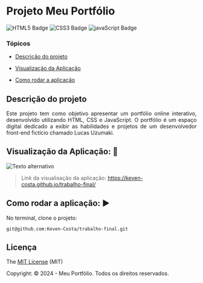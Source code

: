 # Projeto Meu Portfólio
![HTML5 Badge](https://img.shields.io/badge/HTML5-E34F26?style=for-the-badge&logo=html5&logoColor=white) ![CSS3 Badge](https://img.shields.io/badge/CSS3-1572B6?style=for-the-badge&logo=css3&logoColor=white) ![javaScript Badge](https://img.shields.io/badge/JavaScript-F7DF1E?style=for-the-badge&logo=javascript&logoColor=black)




### Tópicos 

- [Descrição do projeto](#descrição-do-projeto)

- [Visualização da Aplicação](#visualização-da-aplicação)

- [Como rodar a aplicação](#como-rodar-a-aplicação)



## Descrição do projeto 

<p align="justify">
Este projeto tem como objetivo apresentar um portfólio online interativo, desenvolvido utilizando HTML, CSS e JavaScript. O portfólio é um espaço digital dedicado a exibir as habilidades e projetos de um desenvolvedor front-end fictício chamado Lucas Uzumaki.
</p>
 

## Visualização da Aplicação: 🔗

![Texto alternativo](assets/meu-gif.gif)
> Link da visualisação da aplicação: https://keven-costa.github.io/trabalho-final/





## Como rodar a aplicação: ▶️

No terminal, clone o projeto: 

```
git@github.com:Keven-Costa/trabalho-final.git
```

## Licença 

The [MIT License]() (MIT)

Copyright: ©️ 2024 - Meu Portfólio. Todos os direitos reservados.
